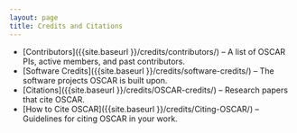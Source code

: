 ```yaml
---
layout: page
title: Credits and Citations
---
```


- [Contributors]({{site.baseurl }}/credits/contributors/) – A list of OSCAR PIs, active members, and past contributors.  
- [Software Credits]({{site.baseurl }}/credits/software-credits/) – The software projects OSCAR is built upon.  
- [Citations]({{site.baseurl }}/credits/OSCAR-credits/) – Research papers that cite OSCAR.  
- [How to Cite OSCAR]({{site.baseurl }}/credits/Citing-OSCAR/) – Guidelines for citing OSCAR in your work.  
